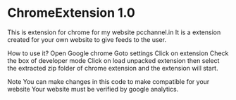 ChromeExtension 1.0
===============

This is extension for chrome for my website pcchannel.in
It is a extension created for your own website to give feeds to the user.

How to use it?
Open Google chrome
Goto settings 
Click on extension
Check the box of developer mode
Click on load unpacked extension then select the extracted zip folder of chrome extension and the extension will start.

Note 
You can make changes in this code to make compatible for your website
Your website must be verified by google analytics.
